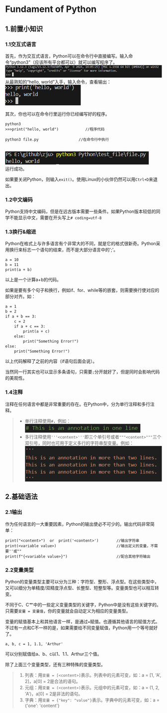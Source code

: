 # Fundament of Python

## 1.前置小知识
### 1.1交互式语言
  首先，作为交互式语言，Python可以在命令行中直接编写。输入命令“python3”（应该所有平台都可以）就可以编写程序了。
  <br>![alt text](images/prompt.png)<br>
  从最熟知的“hello, world”入手，输入命令，查看输出：
  <br>![alt text](images/hello.png)<br>

  其次，你也可以在命令行里运行你已经编写好的程序。
  ```
  python3
  >>>print("hello, world")            //程序代码

  python3 file.py                  //在命令行中执行
  ```
  <br>![alt text](images/file.py.png)<br>
  运行成功。

  如果要关闭Python，则输入```exit()```。使用Linux的小伙伴仍然可以用```Ctrl+D```来退出。

### 1.2中文编码
  Python支持中文编码，但是在远古版本需要一些条件。如果Python版本较低的同学不能显示中文，需要在开头写上```# coding=utf-8```

### 1.3换行&缩进
  Python在格式上与许多语言有个非常大的不同，就是它的格式很新奇。Python采用换行来标志一个语句的结束，而不是大部分语言中的';'。
  ```
  a = 10
  b = 11
  print(a + b)
  ```
  以上是一个计算a+b的代码。

  如果是要有多个句子和换行，例如if、for、while等的嵌套，则需要换行使对应的部分对齐。如：
  ```
  a = 1
  b = 2
  if a + b == 3:
      c = 2
      if a + c == 3:
          print(a + c)
      else:
          print("Something Error!")
  else:
      print("Something Error!")

  ```
  以上代码解释了之前的内容（if语句后面会说）。

  当然同一行其实也可以显示多条语句，只需要```;```分开就好了，但是同时会影响代码的美观性。

### 1.4注释
  注释在任何语言中都是非常重要的存在。在Python中，分为单行注释和多行注释。
  > + 单行注释使用```#```，例如：![alt text](images/anno.png)
  > + 多行注释使用```'''<content>'''```即三个单引号或者```"""<content>"""```三个双引号，同时也可用于定义多行的字符串型变量。例如：
  > <br>![alt text](images/annos.png)<br>

## 2.基础语法
### 2.1输出
  作为任何语言的一大重要因素，Python的输出使必不可少的。输出代码非常简单：
  ```
  print("<content>")  or  print('<content>')        //输出字符串
  print(<variable value>)                           //输出定义的变量，不需要''或""
  print(f"{<variable value>}")                      //配合其他字符输出
  ```

### 2.2变量类型
  Python的变量类型主要可以分为三种：字符型、整形、浮点型。在这些类型中，又可以细分为单精度/双精度浮点型、长整型、短整型等。变量类型也可以相互转变。

  不同于C、C艹中的一些定义变量类型的关键字，Python中是没有这些关键字的。只需要```变量 = 变量值```，你的变量就会自动定义为相应的变量类型。

  变量的赋值基本上和其他语言一样，是通过```=```赋值。也遵循其他语言的赋值方式。不过有一点和C不一样的是，如果需要给不同变量赋值，Python用一个等号就好了。
  ```
  a, b, c = 1, 1.1, 'Arthur'
  ```
  可以分别赋值给a、b、c以1、1.1、Arthur三个值。

  除了上面三个变量类型，还有三种特殊的变量类型。

  > 1. 列表：用```变量 = [<content>]```表示。列表中的元素可变，如：a = [1, 'A', 2]，a[0] = 2是合法的语句。
  > 2. 元组：用```变量 = (<content>)```表示。元组中的元素可变，如：a = (1, 2, 'A')，a[0] = 2是非法的语句。
  > 3. 字典：用```变量 = {"key": "value"}```表示。字典中的元素可变，如：a = {'one': 'content'}

